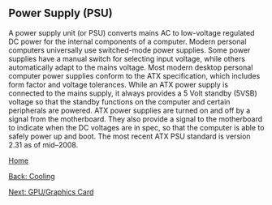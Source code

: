 ## Power Supply (PSU) 
A power supply unit (or PSU) converts mains AC to low-voltage regulated DC power for the internal components of a computer. Modern personal computers universally use switched-mode power supplies. Some power supplies have a 
manual switch for selecting input voltage, while others automatically adapt to the mains voltage.
Most modern desktop personal computer power supplies conform to the ATX specification, which includes form factor and voltage tolerances. While an ATX power supply is connected to the mains supply, it always provides a 5 Volt 
standby (5VSB) voltage so that the standby functions on the computer and certain peripherals are powered. ATX power supplies are turned on and off by a signal from the motherboard. They also provide a signal to the motherboard 
to indicate when the DC voltages are in spec, so that the computer is able to safely power up and boot. The most recent ATX PSU standard is version 2.31 as of mid–2008.

[Home](README.md)

[Back: Cooling](Cooling-Fans.md)

[Next: GPU/Graphics Card](GPU-Graphics-Card.md)

